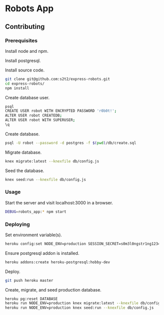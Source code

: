 # Robots App

## Contributing

### Prerequisites

Install node and npm.

Install postgresql.

Install source code.

```` sh
git clone git@github.com:s2t2/express-robots.git
cd express-robots/
npm install
````

Create database user.

```` sh
psql
CREATE USER robot WITH ENCRYPTED PASSWORD 'r0b0t!';
ALTER USER robot CREATEDB;
ALTER USER robot WITH SUPERUSER;
\q
````

Create database.

```` sh
psql -U robot --password -d postgres -f $(pwd)/db/create.sql
````

Migrate database.

```` sh
knex migrate:latest --knexfile db/config.js
````

Seed the database.

```` sh
knex seed:run --knexfile db/config.js
````

### Usage

Start the server and visit localhost:3000 in a browser.

```` sh
DEBUG=robots_app:* npm start
````

### Deploying

Set environment variable(s).

```` sh
heroku config:set NODE_ENV=production SESSION_SECRET=s0m3l0ngstr1ng123456
````

Ensure postgresql addon is installed.

```` sh
heroku addons:create heroku-postgresql:hobby-dev
````

Deploy.

```` sh
git push heroku master
````

Create, migrate, and seed production database.
```` sh
heroku pg:reset DATABASE
heroku run NODE_ENV=production knex migrate:latest --knexfile db/config.js
heroku run NODE_ENV=production knex seed:run --knexfile db/config.js
````
